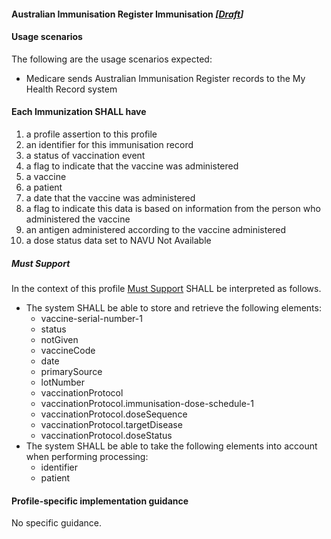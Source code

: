 #### Australian Immunisation Register Immunisation  *[[Draft](http://hl7.org/fhir/stu3/valueset-publication-status.html)]*

#### **Usage scenarios**
The following are the usage scenarios expected:
* Medicare sends Australian Immunisation Register records to the My Health Record system

#### **Each Immunization SHALL have**
1. a profile assertion to this profile
1. an identifier for this immunisation record
1. a status of vaccination event
1. a flag to indicate that the vaccine was administered
1. a vaccine
1. a patient
1. a date that the vaccine was administered 
1. a flag to indicate this data is based on information from the person who administered the vaccine
1. an antigen administered according to the vaccine administered
1. a dose status data set to NAVU Not Available 

#####  **Must Support**
In the context of this profile [Must Support](http://hl7.org/fhir/STU3/conformance-rules.html#mustSupport) SHALL be interpreted as follows.
* The system SHALL be able to store and retrieve the following elements:
   * vaccine-serial-number-1
   * status
   * notGiven
   * vaccineCode
   * date
   * primarySource
   * lotNumber
   * vaccinationProtocol
   * vaccinationProtocol.immunisation-dose-schedule-1
   * vaccinationProtocol.doseSequence
   * vaccinationProtocol.targetDisease
   * vaccinationProtocol.doseStatus
* The system SHALL be able to take the following elements into account when performing processing:
    * identifier
    * patient

#### **Profile-specific implementation guidance**
No specific guidance.

